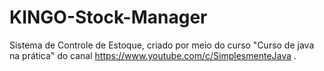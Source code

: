 # KINGO-Stock-Manager
Sistema de Controle de Estoque, criado por meio do curso "Curso de java na prática" do canal https://www.youtube.com/c/SimplesmenteJava .
